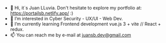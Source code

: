 - 👋 Hi, it´s Juan LLuvia.  Don't hesitate to explore my portfolio at: https://portajlsb.netlify.app/  :)
- 👀 I’m interested in Cyber Security - UX/UI - Web Dev.
- 🌱 I’m currently learning Frontend development  vue.js 3 + vite // React + redux.
- 📫 You can reach me by e-mail at juansb.dev@gmail.com

<!---
JuanSBdev/JuanSBdev is a ✨ special ✨ repository because its `README.md` (this file) appears on your GitHub profile.
You can click the Preview link to take a look at your changes.
--->
